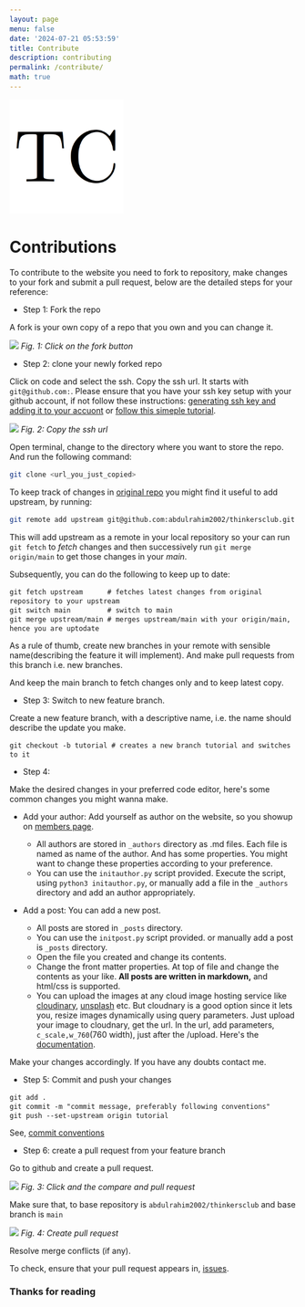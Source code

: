 ```yaml
---
layout: page
menu: false
date: '2024-07-21 05:53:59'
title: Contribute
description: contributing
permalink: /contribute/
math: true
---
```


<img class="img-rounded" src="/assets/img/uploads/thinkersclub.png" alt="Thinkers Club logo" width="200">


# Contributions

To contribute to the website you need to fork to repository, make changes to your fork and submit a pull request, below are the detailed steps for your reference:

- Step 1: Fork the repo

A fork is your own copy of a repo that you own and you can change it.

![](https://res.cloudinary.com/dg6zyzzwr/image/upload/c_scale,w_1800/v1720728478/Screenshot_from_2024-07-12_01-37-03_g8qrio.png)
*Fig. 1: Click on the fork button*


-  Step 2: clone your newly forked repo

Click on code and select the ssh. Copy the ssh url. It starts with `git@github.com:`. Please ensure that you have your ssh key setup with your github account, if not follow these instructions: [generating ssh key and adding it to your accuont](https://docs.github.com/en/authentication/connecting-to-github-with-ssh/generating-a-new-ssh-key-and-adding-it-to-the-ssh-agent?platform=windows) or [follow this simeple tutorial](https://www.youtube.com/watch?v=iVJesFfzDGs).

![](https://res.cloudinary.com/dg6zyzzwr/image/upload/c_scale,w_1800/v1720728791/Screenshot_from_2024-07-12_01-42-48_wnjtgi.png)
*Fig. 2: Copy the ssh url*

Open terminal, change to the directory where you want to store the repo. And run the following command:

```bash
git clone <url_you_just_copied>
```

To keep track of changes in [original repo](https://github.com/abdulrahim2002/thinkersclub/) you might find it useful to add upstream, by running:

```bash
git remote add upstream git@github.com:abdulrahim2002/thinkersclub.git
```

This will add upstream as a remote in your local repository so your can run `git fetch` to *fetch* changes and then successively run `git merge origin/main` to get those changes in your *main*.

Subsequently, you can do the following to keep up to date:

```
git fetch upstream      # fetches latest changes from original repository to your upstream
git switch main         # switch to main
git merge upstream/main # merges upstream/main with your origin/main, hence you are uptodate
```

As a rule of thumb, create new branches in your remote with sensible name(describing the feature it will implement). And make pull requests from this branch i.e. new branches. 

And keep the main branch to fetch changes only and to keep latest copy.

- Step 3: Switch to new feature branch.

Create a new feature branch, with a descriptive name, i.e. the name should describe the update you make.

```
git checkout -b tutorial # creates a new branch tutorial and switches to it
```

- Step 4: 

Make the desired changes in your preferred code editor, here's some common changes you might wanna make.

- Add your author: Add yourself as author on the website, so you showup on [members page](www.thinkersclub.tech/members).
    - All authors are stored in `_authors` directory as .md files. Each file is named as name of the author. And has some properties. You might want to change these properties according to your preference.
    - You can use the `initauthor.py` script provided. Execute the script, using `python3 initauthor.py`, or manually add a file in the `_authors` directory and add an author appropriately.

- Add a post: You can add a new post. 
    - All posts are stored in `_posts` directory. 
    - You can use the `initpost.py` script provided. or manually add a post is `_posts` directory.
    - Open the file you created and change its contents. 
    - Change the front matter properties. At top of file and change the contents as your like. **All posts are written in markdown,** and html/css is supported.
    - You can upload the images at any cloud image hosting service like [cloudinary](https://cloudinary.com/), [unsplash](https://unsplash.com/) etc. But cloudnary is a good option since it lets you, resize images dynamically using query parameters. Just upload your image to cloudnary, get the url. In the url, add parameters, `c_scale,w_760`(760 width), just after the /upload. Here's the [documentation](https://cloudinary.com/documentation/resizing_and_cropping).

Make your changes accordingly. If you have any doubts contact me.

- Step 5: Commit and push your changes

```
git add .
git commit -m "commit message, preferably following conventions"
git push --set-upstream origin tutorial
```

See, [commit conventions](https://www.conventionalcommits.org/en/v1.0.0/)


- Step 6: create a pull request from your feature branch

Go to github and create a pull request.

![](https://res.cloudinary.com/dg6zyzzwr/image/upload/c_scale,w_1800/v1720734359/0723d197-ee8a-47d6-9cea-18e905a68663.png)
*Fig. 3: Click and the compare and pull request*

Make sure that, to base repository is `abdulrahim2002/thinkersclub` and base branch is `main`

![](https://res.cloudinary.com/dg6zyzzwr/image/upload/c_scale,w_1800/v1720734543/8eda041b-e862-45d4-990e-a851859e47a9.png) 
*Fig. 4: Create pull request*

Resolve merge conflicts (if any).

To check, ensure that your pull request appears in, [issues](https://github.com/abdulrahim2002/thinkersclub/pulls).


### Thanks for reading

